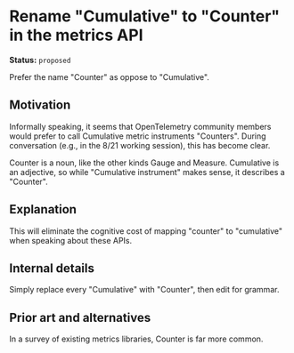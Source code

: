 # Rename "Cumulative" to "Counter" in the metrics API

**Status:** `proposed`

Prefer the name "Counter" as oppose to "Cumulative".

## Motivation

Informally speaking, it seems that OpenTelemetry community members would prefer to call Cumulative metric instruments "Counters".  During conversation (e.g., in the 8/21 working session), this has become clear.

Counter is a noun, like the other kinds Gauge and Measure.  Cumulative is an adjective, so while "Cumulative instrument" makes sense, it describes a "Counter".

## Explanation

This will eliminate the cognitive cost of mapping "counter" to "cumulative" when speaking about these APIs.

## Internal details

Simply replace every "Cumulative" with "Counter", then edit for grammar. 

## Prior art and alternatives

In a survey of existing metrics libraries, Counter is far more common.
